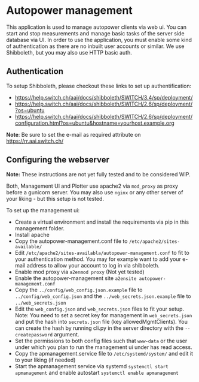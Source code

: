 # Autopower management

This application is used to manage autopower clients via web ui. You can start and stop measurements and manage basic tasks of the server side database via UI. 
In order to use the application, you must enable some kind of authentication as there are no inbuilt user accounts or similar. We use Shibboleth, but you may also use HTTP basic auth.

## Authentication

To setup Shibboleth, please checkout these links to set up authentification: 
* https://help.switch.ch/aai/docs/shibboleth/SWITCH/3.4/sp/deployment/
* https://help.switch.ch/aai/docs/shibboleth/SWITCH/2.6/sp/deployment/?os=ubuntu
* https://help.switch.ch/aai/docs/shibboleth/SWITCH/2.6/sp/deployment/configuration.html?os=ubuntu&hostname=yourhost.example.org

**Note**: Be sure to set the e-mail as required attribute on https://rr.aai.switch.ch/

## Configuring the webserver

**Note:** These instructions are not yet fully tested and to be considered WIP.

Both, Management UI and Plotter use apache2 via `mod_proxy` as proxy before a gunicorn server. You may also use `nginx` or any other server of your liking - but this setup is not tested.

To set up the management ui:
* Create a virtual environment and install the requirements via pip in this management folder.
* Install apache
* Copy the autopower-management.conf file to `/etc/apache2/sites-available/`
* Edit `/etc/apache2/sites-availabla/autopower-management.conf` to fit to your authentication method. You may for example want to add your e-mail address to allow your account to log in via shibboleth.
* Enable mod proxy via `a2enmod proxy` (Not yet tested)
* Enable the autopower-management site `a2ensite autopower-management.conf`
* Copy the `../config/web_config.json.example` file to `../config/web_config.json` and the `../web_secrets.json.example` file to `../web_secrets.json`
* Edit the `web_config.json` and `web_secrets.json` files to fit your setup. Note: You need to set a secret key for management in `web_secrets.json` and put the hash into `secrets.json` file (key allowedMgmtClients). You can create the hash by running cli.py in the server directory with the `--createpassword` argument.
* Set the permissions to both config files such that `www-data` or the user under which you plan to run the management ui under has read access.
* Copy the apmanagement.service file to `/etc/systemd/system/` and edit it to your liking (if needed)
* Start the apmanagement service via systemd `systemctl start apmanagement` and enable autostart `systemctl enable apmanagement`